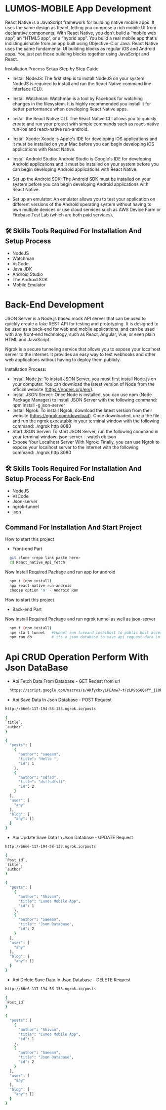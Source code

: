 
# LUMOS-MOBILE App Development

React Native is a JavaScript framework for building native mobile apps. It uses the same design as React, letting you compose a rich mobile UI from declarative components. With React Native, you don't build a “mobile web app”, an “HTML5 app”, or a “hybrid app”. You build a real mobile app that's indistinguishable from an app built using Objective-C or Java. React Native uses the same fundamental UI building blocks as regular iOS and Android apps. You just put those building blocks together using JavaScript and React.

Installation Process Setup Step by Step Guide

- Install NodeJS: The first step is to install NodeJS on your system. NodeJS is required to install and run the React Native command line interface (CLI). 

- Install Watchman: Watchman is a tool by Facebook for watching changes in the filesystem. It is highly recommended you install it for better performance when developing React Native apps. 

- Install the React Native CLI: The React Native CLI allows you to quickly create and run your project with simple commands such as react-native run-ios and react-native run-android. 

- Install Xcode: Xcode is Apple's IDE for developing iOS applications and it must be installed on your Mac before you can begin developing iOS applications with React Native. 

- Install Android Studio: Android Studio is Google's IDE for developing Android applications and it must be installed on your system before you can begin developing Android applications with React Native. 

- Set up the Android SDK: The Android SDK must be installed on your system before you can begin developing Android applications with React Native. 

- Set up an emulator: An emulator allows you to test your application on different versions of the Android operating system without having to own multiple devices or use cloud services such as AWS Device Farm or Firebase Test Lab (which are both paid services). 

## 🛠 Skills Tools Required For Installation And Setup Process

 - NodeJS  
 - Watchman  
 - VsCode  
 - Java JDK  
 - Android Studio  
 - The Android SDK
 - Mobile Emulator

# Back-End Development

JSON Server is a Node.js based mock API server that can be used to quickly create a fake REST API for testing and prototyping. It is designed to be used as a back-end for web and mobile applications, and can be used with any front-end technology, such as React, Angular, Vue, or even plain HTML and JavaScript.

Ngrok is a secure tunneling service that allows you to expose your localhost server to the internet. It provides an easy way to test webhooks and other web applications without having to deploy them publicly.

Installation Process: 
- Install Node.js: To install JSON Server, you must first install Node.js on your computer. You can download the latest version of Node from the official website (https://nodejs.org/en/). 
- Install JSON Server: Once Node is installed, you can use npm (Node Package Manager) to install JSON Server with the following command: npm install -g json-server 
- Install Ngrok: To install Ngrok, download the latest version from their website (https://ngrok.com/download). Once downloaded, unzip the file and run the ngrok executable in your terminal window with the following command: ./ngrok http 8080 
- Start JSON Server: To start JSON Server, run the following command in your terminal window: json-server --watch db.json 
- Expose Your Localhost Server With Ngrok: Finally, you can use Ngrok to expose your localhost server to the internet with the following command: ./ngrok http 8080

## 🛠 Skills Tools Required For Installation And Setup Process For Back-End 

 - NodeJS  
 - VsCode  
 - Json-server
 - ngrok-tunnel
 - json



## Command For Installation And Start Project

How to start this project 
- Front-end Part 

```bash
  git clone <repo link paste here>
  cd React_native_Api_fetch 
```

Now Install Required Package and run app for android

```bash
  npm i (npm install)
  npx react-native run-android
  choose option 'a' - Android Run
```

How to start this project
- Back-end Part


Now Install Required Package and run ngrok tunnel as well as json-server
```bash
  npm i (npm install)
  npm start tunnel   #tunnel run forward localhost to public host access through Api
  npm run db         # its a json database to save api request data in json

```
    

# Api CRUD Operation Perform With Json DataBase

- Api Fetch Data From Database - GET Reqest from url
```bash
  https://script.google.com/macros/s/AKfycbxyLFEAmw7-tFzLR9pSQQefY_jIORiAe7txlzxU9zSLTVWDQWtH3409yq1k9KZxbJnM/exec
```

- Api Save Data In Json Database - POST Request
```bash
http://66e6-117-194-58-133.ngrok.io/posts

{
`title`,
`author`
}

```

```bash 
{
  "posts": [
    {
      "author": "saeeam",
      "title": "Hello ",
      "id": 1
    },
    {
      "author": "sdfsd",
      "title": "dsffsdfsff",
      "id": 2
    }
  ],
  "user": [
    "any"
  ],
  "blog": {
    "any": []
  }
}
```


- Api Update Save Data In Json Database - UPDATE Request
```bash
http://66e6-117-194-58-133.ngrok.io/posts

{
`Post_id`,
`title`,
`author`
}

```

```bash 
{
  "posts": [
    {
      "author": "Shivam",
      "title": "Lumos Mobile App",
      "id": 1
    },
    {
      "author": "Saeeam",
      "title": "Json Database",
      "id": 2
    }
  ],
  "user": [
    "any"
  ],
  "blog": {
    "any": []
  }
}
```

- Api Delete Save Data In Json Database - DELETE Request
```bash
http://66e6-117-194-58-133.ngrok.io/posts

{
`Post_id`
}

```

```bash 
{
  "posts": [
    {
      "author": "Shivam",
      "title": "Lumos Mobile App",
      "id": 1
    },
    {
      "author": "Saeeam",
      "title": "Json Database",
      "id": 2
    }
  ],
  "user": [
    "any"
  ],
  "blog": {
    "any": []
  }
}
```
